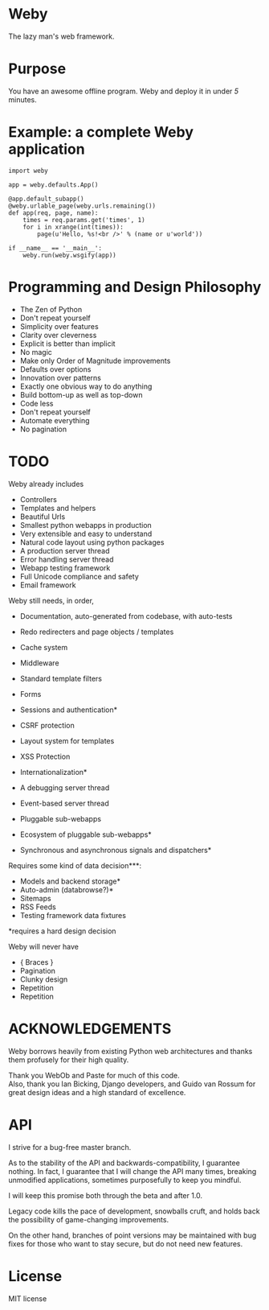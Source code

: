 Weby
======
The lazy man's web framework.


Purpose
=======
You have an awesome offline program.  Weby and deploy it in under _5_ minutes.


Example: a complete Weby application
======================================

    import weby

    app = weby.defaults.App()

    @app.default_subapp()
    @weby.urlable_page(weby.urls.remaining())
    def app(req, page, name):
        times = req.params.get('times', 1)
        for i in xrange(int(times)):
            page(u'Hello, %s!<br />' % (name or u'world'))

    if __name__ == '__main__':
        weby.run(weby.wsgify(app))

Programming and Design Philosophy
=================================

* The Zen of Python
* Don't repeat yourself
* Simplicity over features
* Clarity over cleverness
* Explicit is better than implicit
* No magic
* Make only Order of Magnitude improvements
* Defaults over options
* Innovation over patterns
* Exactly one obvious way to do anything
* Build bottom-up as well as top-down
* Code less
* Don't repeat yourself
* Automate everything
* No pagination

TODO
====
Weby already includes 

- Controllers
- Templates and helpers
- Beautiful Urls
- Smallest python webapps in production
- Very extensible and easy to understand
- Natural code layout using python packages
- A production server thread
- Error handling server thread
- Webapp testing framework
- Full Unicode compliance and safety
- Email framework

Weby still needs, in order,

- Documentation, auto-generated from codebase, with auto-tests
- Redo redirecters and page objects / templates

- Cache system

- Middleware
- Standard template filters
- Forms

- Sessions and authentication*
- CSRF protection

- Layout system for templates
- XSS Protection
- Internationalization*

- A debugging server thread
- Event-based server thread

- Pluggable sub-webapps
- Ecosystem of pluggable sub-webapps*

- Synchronous and asynchronous signals and dispatchers*

Requires some kind of data decision***:
- Models and backend storage*
- Auto-admin (databrowse?)*
- Sitemaps
- RSS Feeds
- Testing framework data fixtures

*requires a hard design decision


Weby will never have

* { Braces }
* Pagination
* Clunky design
* Repetition
* Repetition


ACKNOWLEDGEMENTS
================
Weby borrows heavily from existing Python web architectures 
and thanks them profusely for their high quality.

Thank you WebOb and Paste for much of this code.  
Also, thank you Ian Bicking, Django developers, and Guido van Rossum 
for great design ideas and a high standard of excellence.

API
===
I strive for a bug-free master branch.  

As to the stability of the API and backwards-compatibility, 
I guarantee nothing.  In fact, I guarantee that I will change
the API many times, breaking unmodified applications, sometimes
purposefully to keep you mindful.

I will keep this promise both through the beta and after 1.0.

Legacy code kills the pace of development, snowballs cruft, 
and holds back the possibility of game-changing improvements.

On the other hand, branches of point versions may be maintained
with bug fixes for those who want to stay secure, but do not need
new features.


License
=======
MIT license

